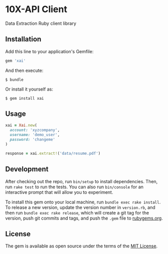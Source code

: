 # 10X-API Client

Data Extraction Ruby client library

## Installation

Add this line to your application's Gemfile:

```ruby
gem 'xai'
```
And then execute:

    $ bundle

Or install it yourself as:

    $ gem install xai

## Usage

```ruby
xai = Xai.new(
  account: 'xyzcompany',
  username: 'demo_user',
  password: 'changeme'
)

response = xai.extract!('data/resume.pdf')
```

## Development

After checking out the repo, run `bin/setup` to install dependencies. Then, run `rake test` to run the tests. You can also run `bin/console` for an interactive prompt that will allow you to experiment.

To install this gem onto your local machine, run `bundle exec rake install`. To release a new version, update the version number in `version.rb`, and then run `bundle exec rake release`, which will create a git tag for the version, push git commits and tags, and push the `.gem` file to [rubygems.org](https://rubygems.org).

## License

The gem is available as open source under the terms of the [MIT License](https://opensource.org/licenses/MIT).
